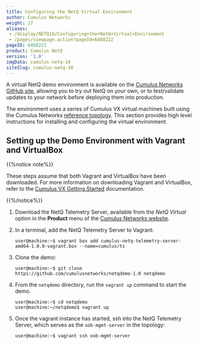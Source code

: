 ```yaml
---
title: Configuring the NetQ Virtual Environment
author: Cumulus Networks
weight: 27
aliases:
 - /display/NETQ10/Configuring+the+NetQ+Virtual+Environment
 - /pages/viewpage.action?pageId=6488222
pageID: 6488222
product: Cumulus NetQ
version: '1.0'
imgData: cumulus-netq-10
siteSlug: cumulus-netq-10
---
```

A virtual NetQ demo environment is available on the [Cumulus Networks
GitHub site](https://github.com/CumulusNetworks/netqdemo-1.0), allowing
you to try out NetQ on your own, or to test/validate updates to your
network before deploying them into production.

The environment uses a series of Cumulus VX virtual machines built using
the Cumulus Networks [reference
topology](https://github.com/cumulusnetworks/cldemo-vagrant). This
section provides high level instructions for installing and configuring
the virtual environment.

## Setting up the Demo Environment with Vagrant and VirtualBox</span>

{{%notice note%}}

These steps assume that both Vagrant and VirtualBox have been
downloaded. For more information on downloading Vagrant and VirtualBox,
refer to the [Cumulus VX Getting Started](/cumulus-vx/Getting-Started/)
documentation.

{{%/notice%}}

1.  Download the NetQ Telemetry Server, available from the *NetQ
    Virtual* option in the **Product** menu of the [Cumulus Networks
    website](https://cumulusnetworks.com/downloads/).

2.  In a terminal, add the NetQ Telemetry Server to Vagrant:

        user@machine:~$ vagrant box add cumulus-netq-telemetry-server-amd64-1.0.0-vagrant.box --name=cumulus/ts

3.  Clone the demo:

        user@machine:~$ git clone https://github.com/cumulusnetworks/netqdemo-1.0 netqdemo

4.  From the `netqdemo` directory, run the `vagrant up` command to start
    the demo.

        user@machine:~$ cd netqdemo
        user@machine:~/netqdemo$ vagrant up

5.  Once the vagrant instance has started, ssh into the NetQ Telemetry
    Server, which serves as the `oob-mgmt-server` in the topology:

        user@machine:~$ vagrant ssh oob-mgmt-server
